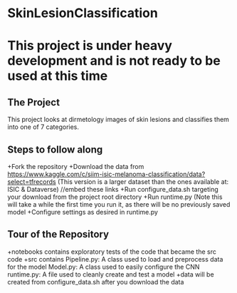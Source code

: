 # SkinLesionClassification

# This project is under heavy development and is not ready to be used at this time

## The Project
This project looks at dirmetology images of skin lesions and classifies them into one of 7 categories.

## Steps to follow along
+Fork the repository
+Download the data from https://www.kaggle.com/c/siim-isic-melanoma-classification/data?select=tfrecords
    (This version is a larger dataset than the ones available at: ISIC &  Dataverse) //embed these links
+Run configure_data.sh targeting your download from the project root directory
+Run runtime.py
    (Note this will take a while the first time you run it, as there will be no previously saved model
+Configure settings as desired in runtime.py

## Tour of the Repository
+notebooks contains exploratory tests of the code that became the src code
+src contains 
  Pipeline.py: A class used to load and preprocess data for the model
  Model.py: A class used to easily configure the CNN
  runtime.py: A file used to cleanly create and test a model
+data will be created from configure_data.sh after you download the data
